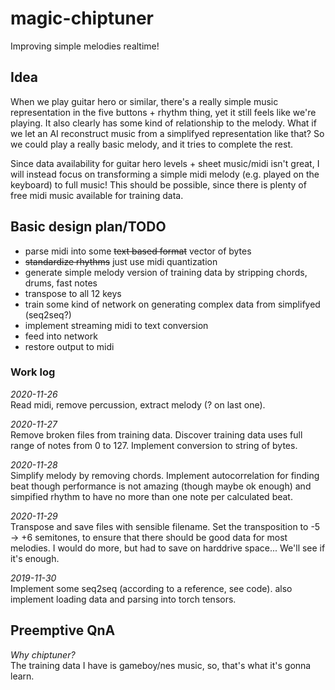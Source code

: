 # magic-chiptuner
Improving simple melodies realtime!

## Idea
When we play guitar hero or similar, there's a really simple music representation
in the five buttons + rhythm thing, yet it still feels like we're playing.
It also clearly has some kind of relationship to the melody. What if we let an
AI reconstruct music from a simplifyed representation like that? So we could
play a really basic melody, and it tries to complete the rest.

Since data availability for guitar hero levels + sheet music/midi isn't great,
I will instead focus on transforming a simple midi melody (e.g. played on the 
keyboard) to full music! This should be possible, since there is plenty of free
midi music available for training data.

## Basic design plan/TODO
- parse midi into some ~~text based format~~ vector of bytes
- ~~standardize rhythms~~ just use midi quantization
- generate simple melody version of training data by stripping chords, drums, fast notes
- transpose to all 12 keys
- train some kind of network on generating complex data from simplifyed (seq2seq?)
- implement streaming midi to text conversion
- feed into network
- restore output to midi

### Work log ###
_2020-11-26_  
Read midi, remove percussion, extract melody (? on last one).

_2020-11-27_  
Remove broken files from training data. Discover training data uses full range
of notes from 0 to 127. Implement conversion to string of bytes.

_2020-11-28_  
Simplify melody by removing chords. Implement autocorrelation for finding beat
though performance is not amazing (though maybe ok enough) and simpified rhythm
to have no more than one note per calculated beat.

_2020-11-29_  
Transpose and save files with sensible filename. Set the transposition to
-5 -> +6 semitones, to ensure that there should be good data for most melodies.
I would do more, but had to save on harddrive space... We'll see if it's enough.

_2019-11-30_  
Implement some seq2seq (according to a reference, see code). also implement loading
data and parsing into torch tensors.

## Preemptive QnA
_Why chiptuner?_  
The training data I have is gameboy/nes music, so, that's what it's gonna learn.

